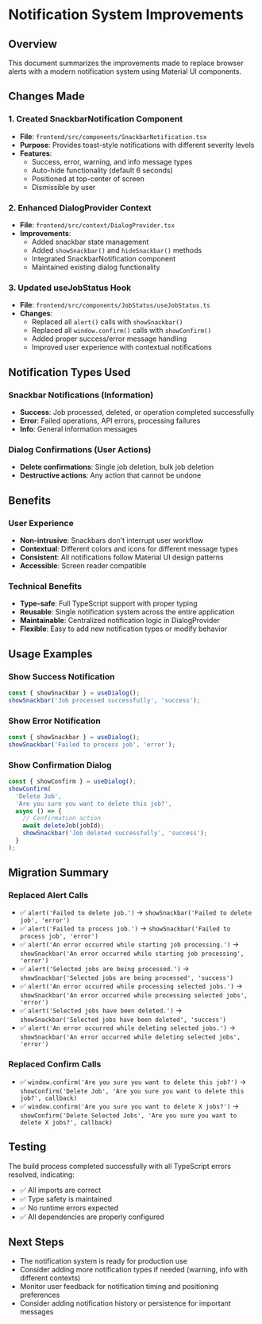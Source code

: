 # Notification System Improvements

## Overview
This document summarizes the improvements made to replace browser alerts with a modern notification system using Material UI components.

## Changes Made

### 1. Created SnackbarNotification Component
- **File**: `frontend/src/components/SnackbarNotification.tsx`
- **Purpose**: Provides toast-style notifications with different severity levels
- **Features**:
  - Success, error, warning, and info message types
  - Auto-hide functionality (default 6 seconds)
  - Positioned at top-center of screen
  - Dismissible by user

### 2. Enhanced DialogProvider Context
- **File**: `frontend/src/context/DialogProvider.tsx`
- **Improvements**:
  - Added snackbar state management
  - Added `showSnackbar()` and `hideSnackbar()` methods
  - Integrated SnackbarNotification component
  - Maintained existing dialog functionality

### 3. Updated useJobStatus Hook
- **File**: `frontend/src/components/JobStatus/useJobStatus.ts`
- **Changes**:
  - Replaced all `alert()` calls with `showSnackbar()`
  - Replaced all `window.confirm()` calls with `showConfirm()`
  - Added proper success/error message handling
  - Improved user experience with contextual notifications

## Notification Types Used

### Snackbar Notifications (Information)
- **Success**: Job processed, deleted, or operation completed successfully
- **Error**: Failed operations, API errors, processing failures
- **Info**: General information messages

### Dialog Confirmations (User Actions)
- **Delete confirmations**: Single job deletion, bulk job deletion
- **Destructive actions**: Any action that cannot be undone

## Benefits

### User Experience
- **Non-intrusive**: Snackbars don't interrupt user workflow
- **Contextual**: Different colors and icons for different message types
- **Consistent**: All notifications follow Material UI design patterns
- **Accessible**: Screen reader compatible

### Technical Benefits
- **Type-safe**: Full TypeScript support with proper typing
- **Reusable**: Single notification system across the entire application
- **Maintainable**: Centralized notification logic in DialogProvider
- **Flexible**: Easy to add new notification types or modify behavior

## Usage Examples

### Show Success Notification
```typescript
const { showSnackbar } = useDialog();
showSnackbar('Job processed successfully', 'success');
```

### Show Error Notification
```typescript
const { showSnackbar } = useDialog();
showSnackbar('Failed to process job', 'error');
```

### Show Confirmation Dialog
```typescript
const { showConfirm } = useDialog();
showConfirm(
  'Delete Job',
  'Are you sure you want to delete this job?',
  async () => {
    // Confirmation action
    await deleteJob(jobId);
    showSnackbar('Job deleted successfully', 'success');
  }
);
```

## Migration Summary

### Replaced Alert Calls
- ✅ `alert('Failed to delete job.')` → `showSnackbar('Failed to delete job', 'error')`
- ✅ `alert('Failed to process job.')` → `showSnackbar('Failed to process job', 'error')`
- ✅ `alert('An error occurred while starting job processing.')` → `showSnackbar('An error occurred while starting job processing', 'error')`
- ✅ `alert('Selected jobs are being processed.')` → `showSnackbar('Selected jobs are being processed', 'success')`
- ✅ `alert('An error occurred while processing selected jobs.')` → `showSnackbar('An error occurred while processing selected jobs', 'error')`
- ✅ `alert('Selected jobs have been deleted.')` → `showSnackbar('Selected jobs have been deleted', 'success')`
- ✅ `alert('An error occurred while deleting selected jobs.')` → `showSnackbar('An error occurred while deleting selected jobs', 'error')`

### Replaced Confirm Calls
- ✅ `window.confirm('Are you sure you want to delete this job?')` → `showConfirm('Delete Job', 'Are you sure you want to delete this job?', callback)`
- ✅ `window.confirm('Are you sure you want to delete X jobs?')` → `showConfirm('Delete Selected Jobs', 'Are you sure you want to delete X jobs?', callback)`

## Testing
The build process completed successfully with all TypeScript errors resolved, indicating:
- ✅ All imports are correct
- ✅ Type safety is maintained
- ✅ No runtime errors expected
- ✅ All dependencies are properly configured

## Next Steps
- The notification system is ready for production use
- Consider adding more notification types if needed (warning, info with different contexts)
- Monitor user feedback for notification timing and positioning preferences
- Consider adding notification history or persistence for important messages